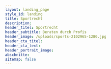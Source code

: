 ```yaml
---
layout: landing_page
style_id: landing
title: Sportrecht
description:
header_titel: Sportrecht
header_subtitle: Beraten durch Profis
header_image: /uploads/sports-2102965-1280.jpg
header_cta_titel:
header_cta_text:
header_portrait_image:
abschnitte:
sitemap: false
---
```

